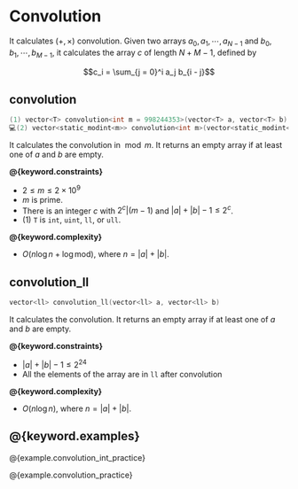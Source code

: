 # Convolution

It calculates $(+,\times)$ convolution. Given two arrays $a_0, a_1, \cdots, a_{N - 1}$ and $b_0, b_1, \cdots, b_{M - 1}$, it calculates the array $c$ of length $N + M - 1$, defined by

$$c_i = \sum_{j = 0}^i a_j b_{i - j}$$

## convolution

```cpp
(1) vector<T> convolution<int m = 998244353>(vector<T> a, vector<T> b)
💻(2) vector<static_modint<m>> convolution<int m>(vector<static_modint<m>> a, vector<static_modint<m>> b)
```

It calculates the convolution in $\bmod m$. It returns an empty array if at least one of $a$ and $b$ are empty.

**@{keyword.constraints}**

- $2 \leq m \leq 2 \times 10^9$
- $m$ is prime.
- There is an integer $c$ with $2^c | (m - 1)$ and $|a| + |b| - 1 \leq 2^c$.
- (1) `T` is `int`, `uint`, `ll`, or `ull`.

**@{keyword.complexity}**

- $O(n\log{n} + \log{\mathrm{mod}})$, where $n = |a| + |b|$.

## convolution_ll

```cpp
vector<ll> convolution_ll(vector<ll> a, vector<ll> b)
```

It calculates the convolution. It returns an empty array if at least one of $a$ and $b$ are empty.

**@{keyword.constraints}**

- $|a| + |b| - 1 \leq 2^{24}$
- All the elements of the array are in `ll` after convolution

**@{keyword.complexity}**

- $O(n\log{n})$, where $n = |a| + |b|$.

## @{keyword.examples}

@{example.convolution_int_practice}

@{example.convolution_practice}
